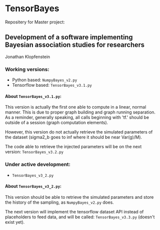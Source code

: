 # TensorBayes
Repositery for Master project:

## Development of a software implementing Bayesian association studies for researchers    
Jonathan Klopfenstein

### Working versions:

- Python based: `NumpyBayes_v2.py`
- Tensorflow based: `TensorBayes_v3.1.py`

#### About `TensorBayes_v3.1.py`:    
This version is actually the first one able to compute in a linear, normal manner.
This is due to proper graph building and graph running separation. As a reminder,
generally speaking, all calls beginning with 'tf.' should be outside of a session (graph computation elements).

However, this version do not actually retrieve the simulated parameters of 
the dataset (sigma2_b goes to inf where it should be near Var(g)/M).

The code able to retrieve the injected parameters will be on the next version: `TensorBayes_v3.2.py`


### Under active development:

- `TensorBayes_v3_2.py`
  
#### About `TensorBayes_v3_2.py`:    
This version should be able to retrieve the simulated parameters and
store the history of the sampling, as `NumpyBayes_v2.py` does. 

The next version will implement the tensorflow dataset API instead of
placeholders to feed data, and will be called: `TensorBayes_v3.3.py` (doesn't exist yet).



